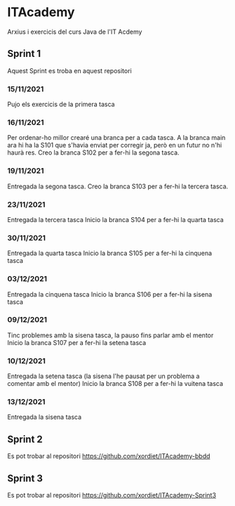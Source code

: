 # ITAcademy
Arxius i exercicis del curs Java de l'IT Acdemy

## Sprint 1
Aquest Sprint es troba en aquest repositori

### 15/11/2021
Pujo els exercicis de la primera tasca

### 16/11/2021
Per ordenar-ho millor crearé una branca per a cada tasca.
A la branca main ara hi ha la S101 que s'havia enviat per corregir ja, però en un futur no n'hi haurà res.
Creo la branca S102 per a fer-hi la segona tasca.

### 19/11/2021
Entregada la segona tasca.
Creo la branca S103 per a fer-hi la tercera tasca.

### 23/11/2021
Entregada la tercera tasca
Inicio la branca S104 per a fer-hi la quarta tasca

### 30/11/2021
Entregada la quarta tasca
Inicio la branca S105 per a fer-hi la cinquena tasca

### 03/12/2021
Entregada la cinquena tasca
Inicio la branca S106 per a fer-hi la sisena tasca

### 09/12/2021
Tinc problemes amb la sisena tasca, la pauso fins parlar amb el mentor
Inicio la branca S107 per a fer-hi la setena tasca

### 10/12/2021
Entregada la setena tasca
(la sisena l'he pausat per un problema a comentar amb el mentor)
Inicio la branca S108 per a fer-hi la vuitena tasca

### 13/12/2021
Entregada la sisena tasca

## Sprint 2
Es pot trobar al repositori https://github.com/xordiet/ITAcademy-bbdd

## Sprint 3
Es pot trobar al repositori https://github.com/xordiet/ITAcademy-Sprint3
